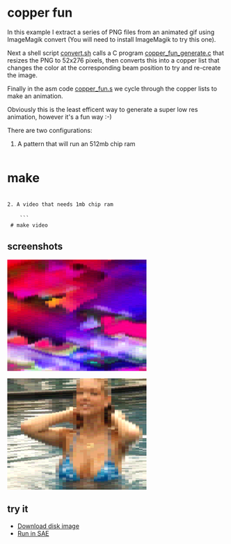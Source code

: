 copper fun
==========

In this example I extract a series of PNG files from an animated gif using ImageMagik convert (You will need to install ImageMagik to try this one).

Next a shell script [convert.sh](convert.sh) calls a C program [copper_fun_generate.c](copper_fun_generate.c) that resizes the PNG to 52x276 pixels, then converts this into a copper list that changes the color at the corresponding beam position to try and re-create the image.

Finally in the asm code [copper_fun.s](copper_fun.s) we cycle through the copper lists to make an animation.

Obviously this is the least efficent way to generate a super low res animation, however it's a fun way :-)

There are two configurations:

1.  A pattern that will run an 512mb chip ram
   
	```
 # make
```

2. A video that needs 1mb chip ram
	
	```
 # make video
```

screenshots
-----------
![Screenshot](screenshots/screenshot.png?raw=true)

![Screenshot](screenshots/video.png?raw=true)

try it
------
  * [Download disk image](bin/copper_fun.adf?raw=true)
  * <a href="http://alpine9000.github.io/ScriptedAmigaEmulator/#amiga_examples/copper_fun.adf" target="_blank">Run in SAE</a>
